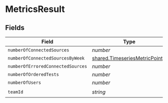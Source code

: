 # MetricsResult


## Fields

| Field                                                                          | Type                                                                           | Required                                                                       | Description                                                                    |
| ------------------------------------------------------------------------------ | ------------------------------------------------------------------------------ | ------------------------------------------------------------------------------ | ------------------------------------------------------------------------------ |
| `numberOfConnectedSources`                                                     | *number*                                                                       | :heavy_minus_sign:                                                             | N/A                                                                            |
| `numberOfConnectedSourcesByWeek`                                               | [shared.TimeseriesMetricPoint](../../models/shared/timeseriesmetricpoint.md)[] | :heavy_minus_sign:                                                             | N/A                                                                            |
| `numberOfErroredConnectedSources`                                              | *number*                                                                       | :heavy_minus_sign:                                                             | N/A                                                                            |
| `numberOfOrderedTests`                                                         | *number*                                                                       | :heavy_minus_sign:                                                             | N/A                                                                            |
| `numberOfUsers`                                                                | *number*                                                                       | :heavy_minus_sign:                                                             | N/A                                                                            |
| `teamId`                                                                       | *string*                                                                       | :heavy_check_mark:                                                             | N/A                                                                            |